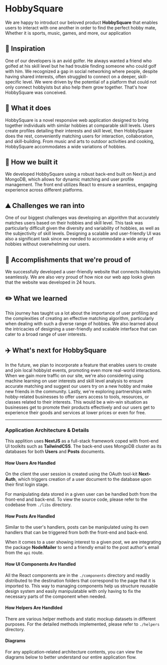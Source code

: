 # HobbySquare

We are happy to introduct our beloved product <strong>HobbySquare</strong> that enables users to interact with one another in order to find the perfect hobby mate, Whether it is sports, music, games, and more, our application

## 🚀 Inspiration

One of our developers is an avid golfer. He always wanted a friend who golfed at his skill level but he had trouble finding someone who could golf with him. We recognized a gap in social networking where people, despite having shared interests, often struggled to connect on a deeper, skill-specific level. We were driven by the potential of a platform that could not only connect hobbyists but also help them grow together. That's how HobbySquare was conceived.

## 🎾 What it does

HobbySquare is a novel responsive web application designed to bring together individuals with similar hobbies at comparable skill levels. Users create profiles detailing their interests and skill level, then HobbySquare does the rest, conveniently matching users for interaction, collaboration, and skill-building. From music and arts to outdoor activities and cooking, HobbySquare accommodates a wide variations of hobbies.

## 🔨 How we built it

We developed HobbySquare using a robust back-end built on Next.js and MongoDB, which allows for dynamic matching and user profile management. The front end utilizes React to ensure a seamless, engaging experience across different platforms.

## ⛰️ Challenges we ran into

One of our biggest challenges was developing an algorithm that accurately matches users based on their hobbies and skill level. This task was particularly difficult given the diversity and variability of hobbies, as well as the subjectivity of skill levels. Designing a scalable and user-friendly UI was also a significant task since we needed to accommodate a wide array of hobbies without overwhelming our users.

## 👊 Accomplishments that we're proud of

We successfully developed a user-friendly website that connects hobbyists seamlessly. We are also very proud of how nice our web app looks given that the website was developed in 24 hours.

## ✏️ What we learned

This journey has taught us a lot about the importance of user profiling and the complexities of creating an effective matching algorithm, particularly when dealing with such a diverse range of hobbies. We also learned about the intricacies of designing a user-friendly and scalable interface that can cater to a broad range of user interests.

## ✈️ What's next for HobbySquare

In the future, we plan to incorporate a feature that enables users to create and join local hobbyist events, promoting even more real-world interactions. When we gain more traffic on our site, we're also considering using machine learning on user interests and skill level analysis to ensure accurate matching and suggest our users try on a new hobby and make new friends in the community. Lastly, we're exploring partnerships with hobby-related businesses to offer users access to tools, resources, or classes related to their interests. This would be a win-win situation as businesses get to promote their products effectively and our users get to experience their goods and services at lower prices or even for free.

---

### Application Architecture & Details

This applition uses <strong><a>NextJS</a></strong> as a full-stack framework coped with front-end UI toolkits such as <strong><a>TailwindCSS</a></strong>. The back-end uses MongoDB cluster as its databases for both <strong>Users</strong> and <strong>Posts</strong> documents.

#### How Users Are Handled

On the client the user session is created using the OAuth tool-kit <strong><a>Next-Auth</a></strong>, which triggers creation of a user document to the database upon their first login stage.

For manipulating data stored in a given user can be handled both from the front-end and back-end. To view the source code, please refer to the codebase from `./libs` directory.

#### How Posts Are Handled

Similar to the user's handlers, posts can be manipulated using its own handlers that can be triggered from both the front-end and back-end.

When it comes to a user showing interest to a given post, we are integrating the package <strong><a>NodeMailer</a></strong> to send a friendly email to the post author's email from the `api` route.

#### How UI Components Are Handled

All the React components are in the `./components` directory and readily distributed to the destination folders that correspond to the page that it is imported to. This way to managing components help us structure reusable design system and easily manipulatable with only having to fix the necessary parts of the component when needed.

#### How Helpers Are Handlded

There are various helper methods and static mockup datasets in different purposes. For the detailed methods implemented, please refer to `./helpers` directory.

#### Diagrams

For any application-related architecture contents, you can view the diagrams below to better understand our entire application flow.
